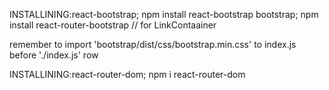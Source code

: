 INSTALLINING:react-bootstrap;
npm install react-bootstrap bootstrap;
npm install react-router-bootstrap // for LinkContaainer

remember to import 'bootstrap/dist/css/bootstrap.min.css' to index.js before './index.js' row

INSTALLINING:react-router-dom;
npm i react-router-dom
